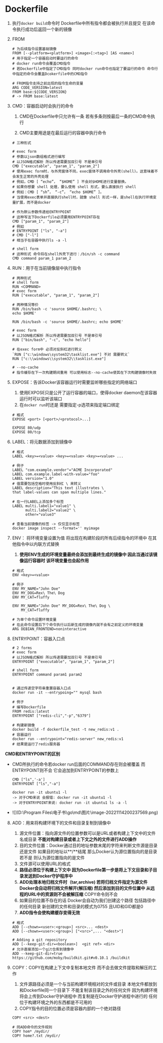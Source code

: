 # Dockerfile

1. 执行`docker build`命令时 Dockerfile中所有指令都会被执行并且提交 在该命令执行成功后返回一个新的镜像

2. FROM

   ```shell
   # 为后续指令设置基础镜像
   FROM [--platform=<platform>] <image>[:<tag>] [AS <name>] 
   # 用于指定一个容器启动时要运行的命令
   # docker run命令会覆盖CMD指令 
   # 若Dockerfile中指定了CMD指令 同时docker run命令也指定了要运行的命令 命令行中指定的命令会覆盖Dcokerfile中的CMD指令
   
   # FROM指令支持之前出现的指令生命的变量
   ARG CODE_VERSION=latest
   FROM base:${CODE_VERSION} 
   # -> FROM base:latest
   ```

   

3. CMD：容器启动时会执行的命令
   1. CMD在Dockerfile中只允许有一条 若有多条则按最后一条的CMD命令执行

   2. CMD主要用途是在最后运行的容器中执行命令


   ```shell
   # 三种形式
   
   # exec form
   # 参数以json数组格式进行编写
   # 以JSON格式解析 所以传递需要加双引号 不是单引号
   CMD ["executable", "param_1", "param_2"]
   # 使用exec form时，与外壳窗体不同，exec窗体不调用命令外壳(shell)。这意味着不会发生正常的外壳处理
   # 例如，CMD [ “echo”， “$HOME” ] 不会对$HOME进行变量替换。
   # 如果你想要 shell 处理，要么使用 shell 形式，要么直接执行 shell
   # 例如：CMD [ “sh”， “-c”， “echo $HOME” ]。
   # 当使用exec表单并直接执行shell时，就像 shell 形式一样，是shell在执行环境变量扩展，而不是docker
   
   # 作为默认参数传递给ENTRYPOINT
   # 这种写法下Dockerfile必须要用ENTRYPOINT存在
   CMD ["param_1", "param_2"]
   # 例如
   # ENTRYPOINT ["ls", "-a"]
   # CMD ["-l"] 
   # 相当于在容器中执行ls -a -l
   
   # shell form
   # 这种形式 命令将在shell外壳下进行：/bin/sh -c command 
   CMD command param_1 param_2
   ```

   

4. RUN：用于在当前镜像层中执行指令

   ```shell
   # 两种形式
   # shell form
   RUN <COMMAND>
   # exec form
   RUN ["executable", "param_1", "param_2"] 
   
   # 两种情况等价 
   RUN /bin/bash -c 'source $HOME/.bashrc; \ 
   echo $HOME'
   
   RUN /bin/bash -c 'source $HOME/.bashrc; echo $HOME'
   
   # exec form
   # 以JSON格式解析 所以传递需要加双引号 不是单引号
   RUN ["bin/bash", "-c", "echo hello"]
   
   # 在exec form中 必须对反斜杠进行转义
   `RUN ["c:\windows\system32\tasklist.exe"] 不对 需要转义`
   RUN ["c:\\windows\\system32\\tasklist.exe"]
   
   # --no-cache
   # 指令缓存在下一次构建期间重用 可以使用标志--no-cache使其在下次构建镜像时失效
   ```

   

5. EXPOSE：告诉Docker该容器运行时需要监听哪些指定的网络端口

   1. 使用EXPOSE只是公开了运行容器的端口，使得docker daemon在该容器运行时可以监听该端口
   2. 在`docker run`时还是 需要指定-p选项来指定端口绑定

   ```shell
   # 格式
   EXPOSE <port> [<port>/<protocol>...]
   
   EXPOSE 80/udp
   EXPOSE 80/tcp
   ```

   

6. LABEL：将元数据添加到镜像中

   ```shell
   # 格式 
   LABEL <key>=<value> <key>=<value> <key>=<value> ...
   
   # 例子
   LABEL "com.example.vendor"="ACME Incorporated"
   LABEL com.example.label-with-value="foo"
   LABEL version="1.0"
   # 值需要包括空格时使用反斜杠 \ 来转义
   LABEL description="This text illustrates \
   that label-values can span multiple lines."
   
   # 在一行LABEL上添加多个标签
   LABEL multi.label1="value1" \
         multi.label2="value2" \
         other="value3"
         
   # 查看当前镜像的标签 -> 仅仅显示标签
   docker image inspect --format='' myimage
   ```

7. ENV： 将环境变量设置为值 将出现在构建阶段的所有后续指令的环境中 在其他指令中以内联方式替换

   1. **使用ENV生成的环境变量最终会添加到最终生成的镜像中 因此当通过该镜像运行容器时 该环境变量也会起作用**

   ```shell
   # 格式
   ENV <key>=<value>
   
   # 例子
   ENV MY_NAME="John Doe"
   ENV MY_DOG=Rex\ The\ Dog
   ENV MY_CAT=fluffy
   
   ENV MY_NAME="John Doe" MY_DOG=Rex\ The\ Dog \
       MY_CAT=fluffy
       
   # 为单个命令设置环境变量
   # 在此命令设置后下个命令执行以后新生成的镜像内就不会有之前定义的环境变量
   ARG DEBIAN_FRONTEND=noninteractive
   ```

   

8. ENTRYPOINT：容器入口点

   ```shell
   # 2 forms
   # exec form
   # 以JSON格式解析 所以传递需要加双引号 不是单引号
   ENTRYPOINT ["executable", "param_1", "param_2"]
   
   # shell form
   ENTRYPOINT command param1 param2
   
   
   # 通过传递空字符串重置容器入口点
   docker run -it --entrypoing="" mysql bash
   
   # 例子
   # 编写Dockerfile
   FROM redis:latest
   ENTRYPOINT ["redis-cli","-p","6379"]
   
   # 构建新镜像
   docker build -f dockerfile_test -t new_redis:v1 .
   # 容器运行
   docker run --entrypoint="redis-server" new_redis:v1
   # 结果是运行了redis服务器
   ```

   

**CMD和ENTRYPOINT的区别**

- CMD所执行的命令若docker run后面的COMMAND存在则会被覆盖 而ENTRYPOINT则不会 它会追加到ENTRYPOINT的参数上

  ```shell
  CMD ["ls",'-a']
  ENTRYPOINT ["ls","-a"]
  
  docker run -it ubuntu1 -l
  -> 对于CMD来说 会报错: docker run -it ubuntu1 -l
  -> 对于ENTRYPOINT来说: docker run -it ubuntu1 ls -a -l
  ```

  

- ![](D:\Program Files\电子书\go\md\图片\image-20221114200237569.png)

8. ADD：用来将构建环境下的文件和目录复制到镜像中

   1. 源文件位置：指向源文件的位置参数可以是URL或者构建上下文中的文件名或目录 **不能对构建目录或者上下文之外的文件进行ADD操作**
   2. 目的文件位置：Docker通过目的地址参数末尾的字符来判断文件源是目录还是文件 如果目的地址以**/**结尾 那么Docker认为源位置指向的是目录 若不是 则认为源位置指向的是文件
   3. 文件源可以使用URL的格式
   4. **路径必须位于构建上下文中 因为Dockerfile第一步是将上下文目录和子目录发送到Docker守护程序中**
   5. **ADD处理本地归档文件时（tar,archive) 若将归档文件指定为源文件 Docker会自动将归档文件解开(解压缩) 然后添加到目的文件位置中 从远程的URL中的资源则不会被解压缩** COPY命令则不会
   6. 如果目的位置不存在的话 Docker会自动为我们创建这个路径 包括路径中的任何目录 新创建的文件和目录的模式为0755 且UID和GID都是0
   7. **ADD指令会使构建缓存变得无效**

   ```shell
   # 格式
   ADD [--chown=<user>:<group>] <src>... <dest>
   ADD [--chown=<user>:<group>] ["<src>",... "<dest>"]
   
   # Adding a git repository
   ADD [--keep-git-dir=<boolean>]  <git ref> <dir>
   # 允许直接添加一个git仓库到镜像中
   ADD --keep-git-dir=true https://github.com/moby/buildkit.git#v0.10.1 /buildkit
   
   ```

9. COPY：COPY在构建上下文中复制本地文件 而不会去做文件提取和解压的工作

   1. 文件源路径必须是一个与当前构建环境相对的文件或目录 本地文件都放到和Dockerfile同一个目录下 不能复制该目录之外的任何文件 因为构建环境将会上传到Docker守护进程中 而复制是在Docker守护进程中进行的 任何位于构建环境之外的东西都是不可用的 
   2. COPY指令的目的位置必须是容器内部的一个绝对路径

   ```shell
   COPY <src> <dest>
   
   # 同ADD命令的文件规则
   COPY hom* /mydir/
   COPY home?.txt /mydir/
   ```
